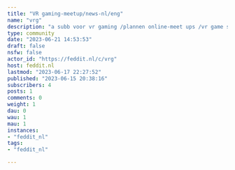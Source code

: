 ```yaml
---
title: "VR gaming-meetup/news-nl/eng" 
name: "vrg"
description: "a subb voor vr gaming /plannen online-meet ups /vr game sessies / discusies /en nieuwsthis is  a sub for those who want to discuse /learn /meet up in vr game or talk about vr -or looking to meet new people in vr"
type: community
date: "2023-06-21 14:53:53"
draft: false
nsfw: false
actor_id: "https://feddit.nl/c/vrg"
host: feddit.nl
lastmod: "2023-06-17 22:27:52"
published: "2023-06-15 20:38:16"
subscribers: 4
posts: 1
comments: 0
weight: 1
dau: 0
wau: 1
mau: 1
instances:
- "feddit_nl"
tags: 
- "feddit_nl"

---
```

